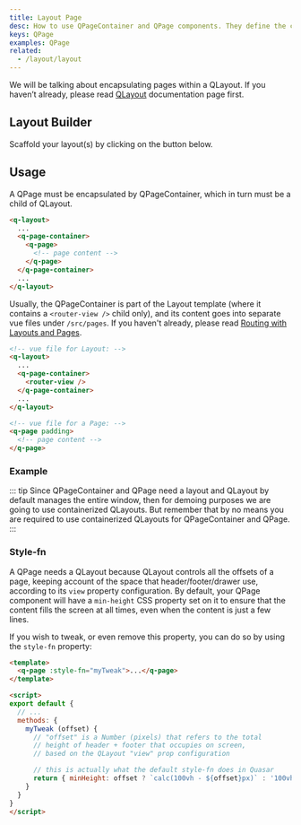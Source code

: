 ```yaml
---
title: Layout Page
desc: How to use QPageContainer and QPage components. They define the contents of your Quasar app pages.
keys: QPage
examples: QPage
related:
  - /layout/layout
---
```


We will be talking about encapsulating pages within a QLayout. If you haven’t already, please read [QLayout](/layout/layout) documentation page first.

<doc-api file="QPageContainer" />

<doc-api file="QPage" />

## Layout Builder
Scaffold your layout(s) by clicking on the button below.

<q-btn icon-right="launch" label="Layout Builder" href="/layout-builder" target="_blank" />

## Usage

A QPage must be encapsulated by QPageContainer, which in turn must be a child of QLayout.

```html
<q-layout>
  ...
  <q-page-container>
    <q-page>
      <!-- page content -->
    </q-page>
  </q-page-container>
  ...
</q-layout>
```

Usually, the QPageContainer is part of the Layout template (where it contains a `<router-view />` child only), and its content goes into separate vue files under `/src/pages`. If you haven't already, please read [Routing with Layouts and Pages](/layout/routing-with-layouts-and-pages).

```html
<!-- vue file for Layout: -->
<q-layout>
  ...
  <q-page-container>
    <router-view />
  </q-page-container>
  ...
</q-layout>

<!-- vue file for a Page: -->
<q-page padding>
  <!-- page content -->
</q-page>
```

### Example
::: tip
Since QPageContainer and QPage need a layout and QLayout by default manages the entire window, then for demoing purposes we are going to use containerized QLayouts. But remember that by no means you are required to use containerized QLayouts for QPageContainer and QPage.
:::

<doc-example title="Basic" file="Basic" />

### Style-fn
A QPage needs a QLayout because QLayout controls all the offsets of a page, keeping account of the space that header/footer/drawer use, according to its `view` property configuration. By default, your QPage component will have a `min-height` CSS property set on it to ensure that the content fills the screen at all times, even when the content is just a few lines.

If you wish to tweak, or even remove this property, you can do so by using the `style-fn` property:

```html
<template>
  <q-page :style-fn="myTweak">...</q-page>
</template>

<script>
export default {
  // ...
  methods: {
    myTweak (offset) {
      // "offset" is a Number (pixels) that refers to the total
      // height of header + footer that occupies on screen,
      // based on the QLayout "view" prop configuration

      // this is actually what the default style-fn does in Quasar
      return { minHeight: offset ? `calc(100vh - ${offset}px)` : '100vh' }
    }
  }
}
</script>
```
